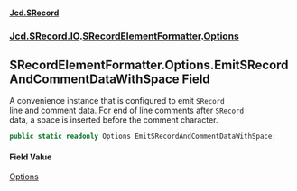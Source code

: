 #### [Jcd.SRecord](index.md 'index')
### [Jcd.SRecord.IO](Jcd.SRecord.IO.md 'Jcd.SRecord.IO').[SRecordElementFormatter](Jcd.SRecord.IO.SRecordElementFormatter.md 'Jcd.SRecord.IO.SRecordElementFormatter').[Options](Jcd.SRecord.IO.SRecordElementFormatter.Options.md 'Jcd.SRecord.IO.SRecordElementFormatter.Options')

## SRecordElementFormatter.Options.EmitSRecordAndCommentDataWithSpace Field

A convenience instance that is configured to emit `SRecord`  
line and comment data. For end of line comments after `SRecord`  
data, a space is inserted before the comment character.

```csharp
public static readonly Options EmitSRecordAndCommentDataWithSpace;
```

#### Field Value
[Options](Jcd.SRecord.IO.SRecordElementFormatter.Options.md 'Jcd.SRecord.IO.SRecordElementFormatter.Options')